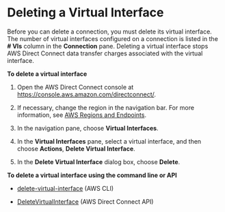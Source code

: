 # Deleting a Virtual Interface<a name="deletevif"></a>

Before you can delete a connection, you must delete its virtual interface\. The number of virtual interfaces configured on a connection is listed in the **\# VIs** column in the **Connection** pane\. Deleting a virtual interface stops AWS Direct Connect data transfer charges associated with the virtual interface\.

**To delete a virtual interface**

1. Open the AWS Direct Connect console at [https://console\.aws\.amazon\.com/directconnect/](https://console.aws.amazon.com/directconnect/)\.

1. If necessary, change the region in the navigation bar\. For more information, see [AWS Regions and Endpoints](http://docs.aws.amazon.com/general/latest/gr/rande.html)\.

1. In the navigation pane, choose **Virtual Interfaces**\.

1. In the **Virtual Interfaces** pane, select a virtual interface, and then choose **Actions**, **Delete Virtual Interface**\.

1. In the **Delete Virtual Interface** dialog box, choose **Delete**\.

**To delete a virtual interface using the command line or API**

+ [delete\-virtual\-interface](http://docs.aws.amazon.com/cli/latest/reference/directconnect/delete-virtual-interface.html) \(AWS CLI\)

+ [DeleteVirtualInterface](http://docs.aws.amazon.com/directconnect/latest/APIReference/API_DeleteVirtualInterface.html) \(AWS Direct Connect API\)